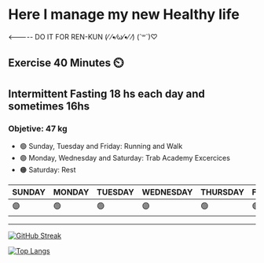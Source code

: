 
# Here I manage my new Healthy life

<----- DO IT FOR REN-KUN 	(⁄ ⁄•⁄ω⁄•⁄ ⁄) (´꒳`)♡

## Exercise 40 Minutes ⏲️ 
## Intermittent Fasting 18 hs each day and sometimes 16hs
### Objetive: 47 kg

- 🟢 Sunday, Tuesday and Friday: Running and Walk
- 🟣 Monday, Wednesday and Saturday: Trab Academy Excercices
- 🟠 Saturday: Rest


| SUNDAY | MONDAY | TUESDAY | WEDNESDAY | THURSDAY | FRIDAY | SATURDAY |
|---|---|---|---|---|---|---|
| 🟣 | 🟢 | 🟢 | 🟣 | 🟢 | 🟣 | 🟠 | 🟣 |

---
[![GitHub Streak](https://github-readme-streak-stats.herokuapp.com?user=HealthyLumi&theme=dracula)](https://git.io/streak-stats)

[![Top Langs](https://github-readme-stats.vercel.app/api/top-langs/?username=HealthyLumi&layout=compact&theme=vision-friendly-dark)](https://github.com/anuraghazra/github-readme-stats)
